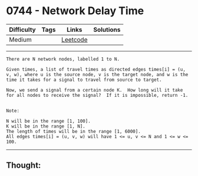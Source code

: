 # 0744 - Network Delay Time

Difficulty  | Tags | Links | Solutions
----------- | ---- | ----- | -----
Medium |  | [Leetcode](https://leetcode.com/problems/network-delay-time/description/) |


-----------

```
There are N network nodes, labelled 1 to N.

Given times, a list of travel times as directed edges times[i] = (u, v, w), where u is the source node, v is the target node, and w is the time it takes for a signal to travel from source to target.

Now, we send a signal from a certain node K.  How long will it take for all nodes to receive the signal?  If it is impossible, return -1.


Note:

N will be in the range [1, 100].
K will be in the range [1, N].
The length of times will be in the range [1, 6000].
All edges times[i] = (u, v, w) will have 1 <= u, v <= N and 1 <= w <= 100.
```

-----------

## Thought:

